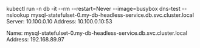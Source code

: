 kubectl run -n db -it --rm --restart=Never --image=busybox dns-test -- nslookup mysql-statefulset-0.my-db-headless-service.db.svc.cluster.local
Server:         10.100.0.10
Address:        10.100.0.10:53


Name:   mysql-statefulset-0.my-db-headless-service.db.svc.cluster.local
Address: 192.168.89.97
